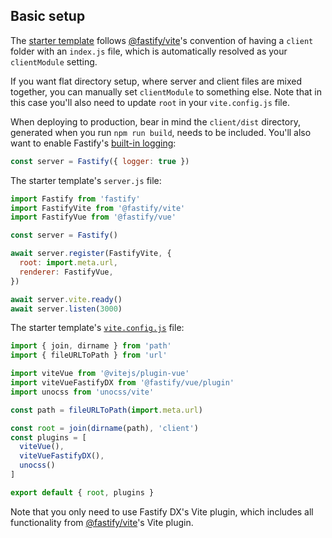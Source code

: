 
## Basic setup

The [starter template](https://github.com/fastify/fastify-dx/tree/dev/starters/vue) follows [@fastify/vite](https://github.com/fastify/fastify-vite)'s convention of having a `client` folder with an `index.js` file, which is automatically resolved as your `clientModule` setting. 

If you want flat directory setup, where server and client files are mixed together, you can manually set `clientModule` to something else. Note that in this case you'll also need to update `root` in your `vite.config.js` file.

When deploying to production, bear in mind the `client/dist` directory, generated when you run `npm run build`, needs to be included. You'll also want to enable Fastify's [built-in logging](https://www.fastify.io/docs/latest/Reference/Logging/):

```js
const server = Fastify({ logger: true })
```

The starter template's `server.js` file:

```js
import Fastify from 'fastify'
import FastifyVite from '@fastify/vite'
import FastifyVue from '@fastify/vue'

const server = Fastify()

await server.register(FastifyVite, { 
  root: import.meta.url, 
  renderer: FastifyVue,
})

await server.vite.ready()
await server.listen(3000)
```

The starter template's [`vite.config.js`](https://github.com/fastify/fastify-dx/blob/main/starters/vue/vite.config.js) file:

```js
import { join, dirname } from 'path'
import { fileURLToPath } from 'url'

import viteVue from '@vitejs/plugin-vue'
import viteVueFastifyDX from '@fastify/vue/plugin'
import unocss from 'unocss/vite'

const path = fileURLToPath(import.meta.url)

const root = join(dirname(path), 'client')
const plugins = [
  viteVue(), 
  viteVueFastifyDX(), 
  unocss()
]

export default { root, plugins }
```

Note that you only need to use Fastify DX's Vite plugin, which includes all functionality from [@fastify/vite](https://github.com/fastify/fastify-vite)'s Vite plugin.
